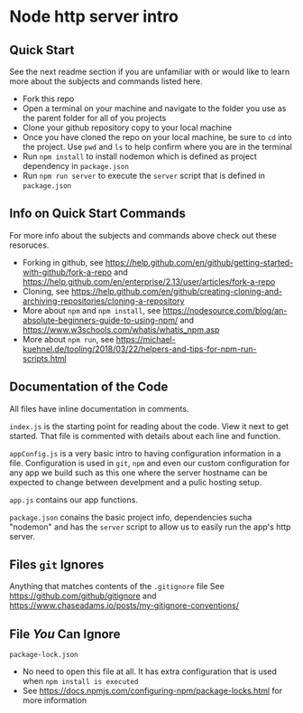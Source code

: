 # Node http server intro

## Quick Start

See the next readme section if you are unfamiliar with or would like to learn more about the subjects and commands listed here.

- Fork this repo
- Open a terminal on your machine and navigate to the folder you use as the parent folder for all of you projects
- Clone your github repository copy to your local machine
- Once you have cloned the repo on your local machine, be sure to `cd` into the project. Use `pwd` and `ls` to help confirm where you are in the terminal
- Run `npm install` to install nodemon which is defined as project dependency in `package.json`
- Run `npm run server` to execute the `server` script that is defined in `package.json`

## Info on Quick Start Commands

For more info about the subjects and commands above check out these resoruces.

- Forking in github, see <https://help.github.com/en/github/getting-started-with-github/fork-a-repo> and <https://help.github.com/en/enterprise/2.13/user/articles/fork-a-repo>
- Cloning, see <https://help.github.com/en/github/creating-cloning-and-archiving-repositories/cloning-a-repository>
- More about `npm` and `npm install`, see <https://nodesource.com/blog/an-absolute-beginners-guide-to-using-npm/> and <https://www.w3schools.com/whatis/whatis_npm.asp>
- More about `npm run`, see <https://michael-kuehnel.de/tooling/2018/03/22/helpers-and-tips-for-npm-run-scripts.html>

## Documentation of the Code

All files have inline documentation in comments.

`index.js` is the starting point for reading about the code. View it next to get started. That file is commented with details about each line and function.

`appConfig.js` is a very basic intro to having configuration information in a file.  Configuration is used in `git`, `npm` and even our custom configuration for any app we build such as this one where the server hostname can be expected to change between develpment and a pulic hosting setup.

`app.js` contains our app functions.

`package.json` conains the basic project info, dependencies sucha "nodemon" and has the `server` script to allow us to easily run the app's http server.

## Files `git` Ignores

Anything that matches contents of the `.gitignore` file
See <https://github.com/github/gitignore> and <https://www.chaseadams.io/posts/my-gitignore-conventions/>

## File *You* Can Ignore

`package-lock.json`

- No need to open this file at all. It has extra configuration that is used when `npm install is executed`
- See <https://docs.npmjs.com/configuring-npm/package-locks.html> for more information
